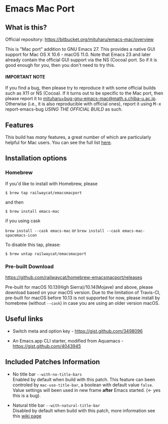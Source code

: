 # Emacs Mac Port

## What is this? ##

Official repository: https://bitbucket.org/mituharu/emacs-mac/overview

This is "Mac port" addition to GNU Emacs 27.  This provides a native
GUI support for Mac OS X 10.6 - macOS 11.0.  Note that Emacs 23 and
later already contain the official GUI support via the NS (Cocoa)
port. So if it is good enough for you, then you don't need to try
this.

#### IMPORTANT NOTE ####

If you find a bug, then please try to reproduce it with some
official builds such as X11 or NS (Cocoa).  If it turns out to be
specific to the Mac port, then please report it to
<a href="mailto:mituharu+bug-gnu-emacs-mac@math.s.chiba-u.ac.jp">mituharu+bug-gnu-emacs-mac@math.s.chiba-u.ac.jp</a>.  Otherwise (i.e.,
it is also reproducible with official ones), report it using <kbd>M-x</kbd>
report-emacs-bug *USING THE OFFICIAL BUILD* as such.

## Features ##
This build has *many* features, a great number of which are particularly helpful for Mac users. You can see the full list <a href="https://bitbucket.org/mituharu/emacs-mac/src/master/README-mac">here</a>. 


## Installation options ##


### Homebrew ###
If you'd like to install with Homebrew, please

`$ brew tap railwaycat/emacsmacport`

and then
 
`$ brew install emacs-mac`

if you using cask

`brew install --cask emacs-mac` or `brew install --cask emacs-mac-spacemacs-icon`

To disable this tap, please:

`$ brew untap railwaycat/emacsmacport`

### Pre-built Download ###

https://github.com/railwaycat/homebrew-emacsmacport/releases

Pre-built for macOS 10.13(High Sierra)/10.14(Mojave) and above, please
download based on your macOS version. Due to the limitation of Travis-CI,
pre-built for macOS before 10.13 is not supported for now, please install by homebrew
(without `--cask`) in case you are using an older version macOS. 

## Useful links ##

* Switch meta and option key - https://gist.github.com/3498096

* An Emacs.app CLI starter, modified from Aquamacs - https://gist.github.com/4043945

## Included Patches Information ##

* No title bar
  `--with-no-title-bars`  
  Enabled by default when build with this patch. This feature can been controled by `mac-use-title-bar`, a boolean with default value `false`. Value settings will been used in new frame **after** Emacs started. (<- yes this is a bug).
  
* Natural title bar
  `--with-natural-title-bar`  
  Disabled by default when build with this patch, more information see this [wiki page](https://github.com/railwaycat/homebrew-emacsmacport/wiki/Natural-Title-Bar)
